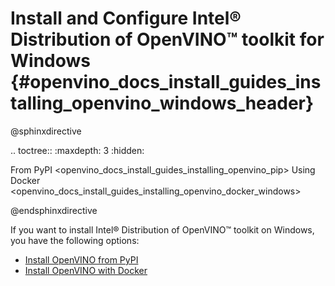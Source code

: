 # Install and Configure Intel® Distribution of OpenVINO™ toolkit for Windows {#openvino_docs_install_guides_installing_openvino_windows_header}

@sphinxdirective

.. toctree::
   :maxdepth: 3
   :hidden:

   From PyPI <openvino_docs_install_guides_installing_openvino_pip>
   Using Docker <openvino_docs_install_guides_installing_openvino_docker_windows>

@endsphinxdirective

If you want to install Intel® Distribution of OpenVINO™ toolkit on Windows, you have the following options: 

* [Install OpenVINO from PyPI](installing-openvino-pip.md)
* [Install OpenVINO with Docker](installing-openvino-docker-windows.md)
